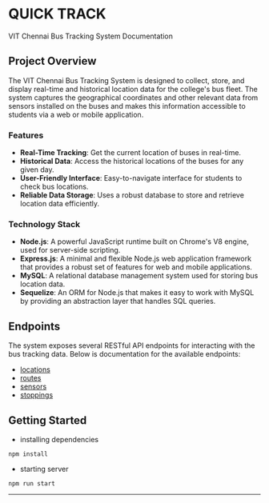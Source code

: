 # QUICK TRACK
VIT Chennai Bus Tracking System Documentation
## Project Overview

The VIT Chennai Bus Tracking System is designed to collect, store, and display real-time and historical location data for the college's bus fleet. The system captures the geographical coordinates and other relevant data from sensors installed on the buses and makes this information accessible to students via a web or mobile application.

### Features

- **Real-Time Tracking**: Get the current location of buses in real-time.
- **Historical Data**: Access the historical locations of the buses for any given day.
- **User-Friendly Interface**: Easy-to-navigate interface for students to check bus locations.
- **Reliable Data Storage**: Uses a robust database to store and retrieve location data efficiently.

### Technology Stack

- **Node.js**: A powerful JavaScript runtime built on Chrome's V8 engine, used for server-side scripting.
- **Express.js**: A minimal and flexible Node.js web application framework that provides a robust set of features for web and mobile applications.
- **MySQL**: A relational database management system used for storing bus location data.
- **Sequelize**: An ORM for Node.js that makes it easy to work with MySQL by providing an abstraction layer that handles SQL queries.
## Endpoints

The system exposes several RESTful API endpoints for interacting with the bus tracking data. Below is documentation for the available endpoints:

* [locations](./docs/location.md)
* [routes](./docs/routes.md)
* [sensors](./docs/sensors.md)
* [stoppings](./docs/stoppings.md)


## Getting Started
* installing dependencies
```
npm install
```

* starting server
```
npm run start
```

---